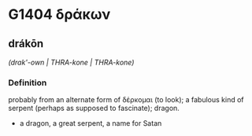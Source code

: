 # G1404 δράκων

## drákōn

_(drak'-own | THRA-kone | THRA-kone)_

### Definition

probably from an alternate form of δέρκομαι (to look); a fabulous kind of serpent (perhaps as supposed to fascinate); dragon.

- a dragon, a great serpent, a name for Satan

